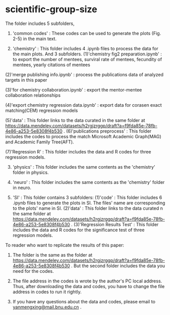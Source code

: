 # scientific-group-size
The folder includes 5 subfolders, 
1. 'common codes' : These codes can be used to generate the plots (Fig. 2-5) in the main text. 

2. 'chemistry' : This folder includes 4 .ipynb files to process the data for the main plots. And 3 subfolders.
  (1)'chemistry fig2 preparation.ipynb' : to export the number of mentees, surviral rate of mentees, fecundity of mentees, yearly citations of mentees

  (2)'merge publishing info.ipynb' : process the publications data of analyzed targets in this paper

  (3)'for chemistry collaboration.ipynb' : export the mentor-mentee collaboration relationships

  (4)'export chemistry regression data.ipynb' : export data for corasen exact matching(CEM) regression models

  (5)'data' : This folder links to the data curated in the same folder at https://data.mendeley.com/datasets/h2rgjzrggp/draft?a=f9fda85e-78fb-4e86-a253-5e8308f4b530 .
  (6)'publications preprocess' : This folder includes the codes to process the match Microsoft Academic Graph(MAG) and Academic Family Tree(AFT).

  (7)'Regression R' : This folder includes the data and R codes for three regression models.
  
3. 'physics' : This folder includes the same contents as the 'chemistry' folder in physics.

4. 'neuro' : This folder includes the same contents as the 'chemistry' folder in neuro.

5. 'SI' : This folder contains 3 subfolders:
  (1)'code' : This folder includes 6 .ipynb files to generate the plots in SI. The files' name are corresponding to the plots' name in SI.
  (2)'data' : This folder links to the data curated n the same folder at https://data.mendeley.com/datasets/h2rgjzrggp/draft?a=f9fda85e-78fb-4e86-a253-5e8308f4b530 .
  (3)'Regression Results Test' : This folder includes the data and R codes for the significance test of three regression models.

To reader who want to replicate the results of this paper:
1. The folder is the same as the folder at https://data.mendeley.com/datasets/h2rgjzrggp/draft?a=f9fda85e-78fb-4e86-a253-5e8308f4b530 . But the second folder includes the data you need for the codes.

2. The file address in the codes is wrote by the author's PC local address. Thus, after downloading the data and codes, you have to change the file address in codes to run it rightly. 

3. If you have any questions about the data and codes, please email to yanmengxing@mail.bnu.edu.cn .
